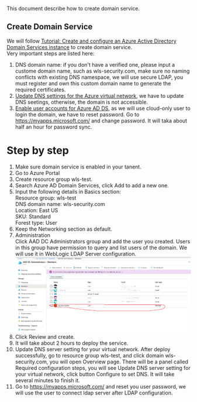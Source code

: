 This document describe how to create domain service.  

## Create Domain Service
We will follow [Tutorial: Create and configure an Azure Active Directory Domain Services instance](https://docs.microsoft.com/en-us/azure/active-directory-domain-services/tutorial-create-instance) to create domain service.  
Very important steps are listed here:  
1. DNS domain name: if you don't have a verified one, please input a custome domain name, such as wls-security.com, make sure no naming conflicts with existing DNS namespace, we will use secure LDAP, you must register and own this custom domain name to generate the required certificates.  
2. [Update DNS settings for the Azure virtual network](https://docs.microsoft.com/en-us/azure/active-directory-domain-services/tutorial-create-instance#update-dns-settings-for-the-azure-virtual-network), we have to update DNS seetings, otherwise, the domain is not accessible.  
3. [Enable user accounts for Azure AD DS](https://docs.microsoft.com/en-us/azure/active-directory-domain-services/tutorial-create-instance#enable-user-accounts-for-azure-ad-ds), as we will use cloud-only user to login the domain, we have to reset password. Go to https://myapps.microsoft.com/ and change password. It will taka about half an hour for password sync.  

# Step by step  
1. Make sure domain service is enabled in your tanent.  
2. Go to Azure Portal  
3. Create resource group wls-test.  
4. Search Azure AD Domain Services, click Add to add a new one.  
5. Input the following details in Basics section:  
   Resource group: wls-test  
   DNS domain name: wls-security.com  
   Location: East US  
   SKU: Standard  
   Forest type: User  
6. Keep the Networking section as default.  
7. Administration  
   Click AAD DC Administrators group and add the user you created. Users in this group have permission to query and list users of the domain. We will use it in WebLogic LDAP Server configuration.  
   ![Add AAD DC Administrators](../images/Add-AADDC-Administrators.PNG)  
8. Click Review and create.  
9. It will take about 2 hours to deploy the service.  
10. Update DNS server setting for your virtual network. After deploy successfully, go to resource group wls-test, and click domain wls-security.com, you will open Overview page. There will be a panel called Required configuration steps, you will see Update DNS server setting for your virtual network, click button Configure to set DNS. It will take several minutes to finish it.  
11. Go to https://myapps.microsoft.com/ and reset you user password, we will use the user to connect ldap server after LDAP configuration.  


